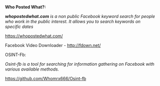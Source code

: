 
**Who Posted What?:**

   ***whopostedwhat.com** is a non public Facebook keyword search for people who work in the public interest. It allows you to search keywords on specific dates*
   
   https://whopostedwhat.com/

Facebook Video Downloader - http://fdown.net/

OSINT-Fb:

   *Osint-fb is a tool for searching for information gathering on Facebook with various available methods.*
   
   https://github.com/Whomrx666/Osint-fb



